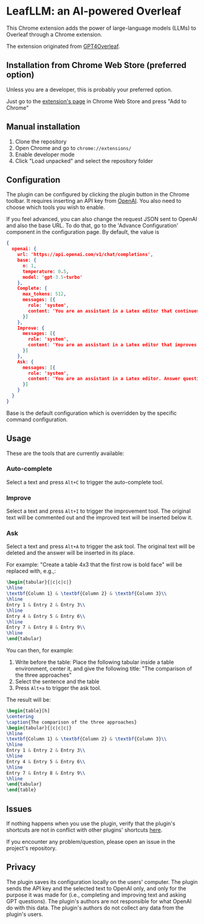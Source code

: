 # LeafLLM: an AI-powered Overleaf
This Chrome extension adds the power of large-language models (LLMs) to Overleaf through a Chrome extension.

The extension originated from [GPT4Overleaf](https://github.com/e3ntity/gpt4overleaf).

## Installation from Chrome Web Store (preferred option)
Unless you are a developer, this is probably your preferred option.

Just go to the [extension's page](https://chrome.google.com/webstore/detail/leafllm/feomoidgfifpofabcapiipjjjoigjeoa) in Chrome Web Store and press "Add to Chrome"

## Manual installation
1. Clone the repository
2. Open Chrome and go to `chrome://extensions/`
3. Enable developer mode
4. Click "Load unpacked" and select the repository folder

## Configuration
The plugin can be configured by clicking the plugin button in the Chrome toolbar. It requires inserting an API key from [OpenAI](https://platform.openai.com/account/api-keys). You also need to choose which tools you wish to enable.

If you feel advanced, you can also change the request JSON sent to OpenAI and also the base URL.
To do that, go to the 'Advance Configuration' component in the configuration page. By default, the value is 
```json
{
  openai: {
    url: 'https://api.openai.com/v1/chat/completions',
    base: {
      n: 1,
      temperature: 0.5,
      model: 'gpt-3.5-turbo'
    },
    Complete: {
      max_tokens: 512,
      messages: [{
        role: 'system',
        content: 'You are an assistant in a Latex editor that continues the given text. No need to rewrite the given text'
      }]
    },
    Improve: {
      messages: [{
        role: 'system',
        content: 'You are an assistant in a Latex editor that improves the given text'
      }]
    },
    Ask: {
      messages: [{
        role: 'system',
        content: 'You are an assistant in a Latex editor. Answer questions without introduction/explanations'
      }]
    }
  }
}
```
Base is the default configuration which is overridden by the specific command configuration.

## Usage
These are the tools that are currently available:

### Auto-complete
Select a text and press `Alt+C` to trigger the auto-complete tool.

### Improve
Select a text and press `Alt+I` to trigger the improvement tool. The original text will be commented out and the improved text will be inserted below it.

### Ask
Select a text and press `Alt+A` to trigger the ask tool. The original text will be deleted and the answer will be inserted in its place. 

For example: "Create a table 4x3 that the first row is bold face" will be replaced with, e.g.,:
```latex
\begin{tabular}{|c|c|c|}
\hline
\textbf{Column 1} & \textbf{Column 2} & \textbf{Column 3}\\
\hline
Entry 1 & Entry 2 & Entry 3\\
\hline
Entry 4 & Entry 5 & Entry 6\\
\hline
Entry 7 & Entry 8 & Entry 9\\
\hline
\end{tabular}
```

You can then, for example:
1. Write before the table: Place the following tabular inside a table environment, center it, and give the following title: "The comparison of the three approaches"
2. Select the sentence and the table
3. Press `Alt+a` to trigger the ask tool. 

The result will be:
```latex
\begin{table}[h]
\centering
\caption{The comparison of the three approaches}
\begin{tabular}{|c|c|c|}
\hline
\textbf{Column 1} & \textbf{Column 2} & \textbf{Column 3}\\
\hline
Entry 1 & Entry 2 & Entry 3\\
\hline
Entry 4 & Entry 5 & Entry 6\\
\hline
Entry 7 & Entry 8 & Entry 9\\
\hline
\end{tabular}
\end{table}
```

## Issues
If nothing happens when you use the plugin, verify that the plugin's shortcuts are not in conflict with other plugins' shortcuts [here](chrome://extensions/shortcuts).

If you encounter any problem/question, please open an issue in the project's repository.

## Privacy
The plugin saves its configuration locally on the users' computer. The plugin sends the API key and the selected text to OpenAI only, and only for the purpose it was made for (i.e., completing and improving text and asking GPT questions). The plugin's authors are not responsible for what OpenAI do with this data. The plugin's authors do not collect any data from the plugin's users.